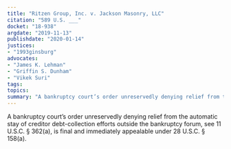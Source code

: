 ```yaml
---
title: "Ritzen Group, Inc. v. Jackson Masonry, LLC"
citation: "589 U.S. ___"
docket: "18-938"
argdate: "2019-11-13"
publishdate: "2020-01-14"
justices:
- "1993ginsburg"
advocates:
- "James K. Lehman"
- "Griffin S. Dunham"
- "Vikek Suri"
tags:
topics:
summary: "A bankruptcy court’s order unreservedly denying relief from the automatic stay of creditor debt-collection efforts outside the bankruptcy forum, see 11 U.S.C. § 362(a), is final and immediately appealable under 28 U.S.C. § 158(a)."
---
```

A bankruptcy court’s order unreservedly denying relief from the automatic stay of creditor debt-collection efforts outside the bankruptcy forum, see 11 U.S.C. § 362(a), is final and immediately appealable under 28 U.S.C. § 158(a).